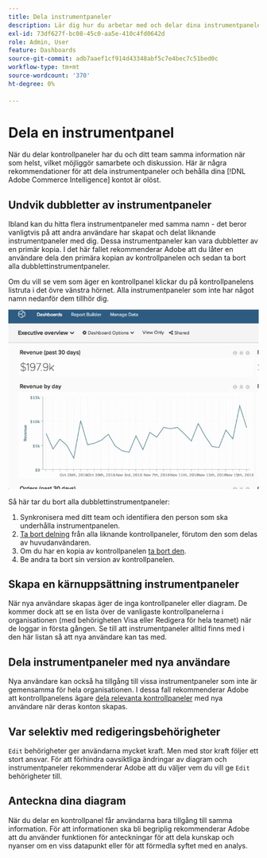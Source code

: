 ```yaml
---
title: Dela instrumentpaneler
description: Lär dig hur du arbetar med och delar dina instrumentpaneler.
exl-id: 73df627f-bc08-45c0-aa5e-410c4fd0642d
role: Admin, User
feature: Dashboards
source-git-commit: adb7aaef1cf914d43348abf5c7e4bec7c51bed0c
workflow-type: tm+mt
source-wordcount: '370'
ht-degree: 0%

---
```


# Dela en instrumentpanel

När du delar kontrollpaneler har du och ditt team samma information när som helst, vilket möjliggör samarbete och diskussion. Här är några rekommendationer för att dela instrumentpaneler och behålla dina [!DNL Adobe Commerce Intelligence] kontot är olöst.

## Undvik dubbletter av instrumentpaneler

Ibland kan du hitta flera instrumentpaneler med samma namn - det beror vanligtvis på att andra användare har skapat och delat liknande instrumentpaneler med dig. Dessa instrumentpaneler kan vara dubbletter av en primär kopia. I det här fallet rekommenderar Adobe att du låter en användare dela den primära kopian av kontrollpanelen och sedan ta bort alla dubblettinstrumentpaneler.

Om du vill se vem som äger en kontrollpanel klickar du på kontrollpanelens listruta i det övre vänstra hörnet. Alla instrumentpaneler som inte har något namn nedanför dem tillhör dig.

![](../../mbi/assets/Dash_ownership.gif)

Så här tar du bort alla dubblettinstrumentpaneler:

1. Synkronisera med ditt team och identifiera den person som ska underhålla instrumentpanelen.
1. [Ta bort delning](../data-user/dashboards/leave-dashboard.md) från alla liknande kontrollpaneler, förutom den som delas av huvudanvändaren.
1. Om du har en kopia av kontrollpanelen [ta bort den](../data-user/dashboards/deleting-dashboard.md).
1. Be andra ta bort sin version av kontrollpanelen.

## Skapa en kärnuppsättning instrumentpaneler

När nya användare skapas äger de inga kontrollpaneler eller diagram. De kommer dock att se en lista över de vanligaste kontrollpanelerna i organisationen (med behörigheten Visa eller Redigera för hela teamet) när de loggar in första gången. Se till att instrumentpaneler alltid finns med i den här listan så att nya användare kan tas med.

## Dela instrumentpaneler med nya användare

Nya användare kan också ha tillgång till vissa instrumentpaneler som inte är gemensamma för hela organisationen. I dessa fall rekommenderar Adobe att kontrollpanelens ägare [dela relevanta kontrollpaneler](../data-user/dashboards/share-dashboard-with-users.md) med nya användare när deras konton skapas.

## Var selektiv med redigeringsbehörigheter

`Edit` behörigheter ger användarna mycket kraft. Men med stor kraft följer ett stort ansvar. För att förhindra oavsiktliga ändringar av diagram och instrumentpaneler rekommenderar Adobe att du väljer vem du vill ge `Edit` behörigheter till.

## Anteckna dina diagram

När du delar en kontrollpanel får användarna bara tillgång till samma information. För att informationen ska bli begriplig rekommenderar Adobe att du använder funktionen för anteckningar för att dela kunskap och nyanser om en viss datapunkt eller för att förmedla syftet med en analys.
